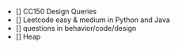 - [] CC150 Design Queries
- [] Leetcode easy & medium in Python and Java
- [] questions in behavior/code/design
- [] Heap